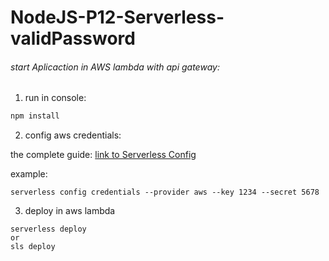 # NodeJS-P12-Serverless-validPassword

###### start Aplicaction in AWS lambda with api gateway:


1. run in console:
```bash
npm install
```

2. config aws credentials:

the complete guide:
[link to Serverless Config](https://www.serverless.com/framework/docs/providers/aws/cli-reference/config-credentials/**)

example:
```
serverless config credentials --provider aws --key 1234 --secret 5678
```

3. deploy in aws lambda
```
serverless deploy
or 
sls deploy
```


